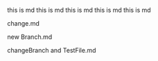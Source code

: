 this is md
this is md
this is md
this is md
this is md

change.md

new Branch.md


changeBranch and TestFile.md


```java

```

